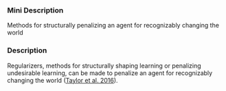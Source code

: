 ### Mini Description

Methods for structurally penalizing an agent for recognizably changing the world

### Description

Regularizers, methods for structurally shaping learning or penalizing undesirable learning, can be made to penalize an agent for recognizably changing the world ([Taylor et al. 2016](https://intelligence.org/files/AlignmentMachineLearning.pdf)).
